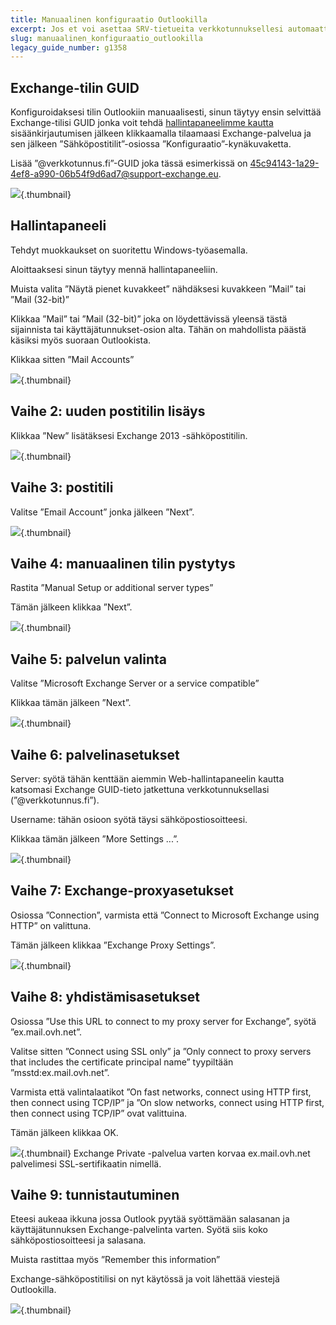 ```yaml
---
title: Manuaalinen konfiguraatio Outlookilla
excerpt: Jos et voi asettaa SRV-tietueita verkkotunnuksellesi automaattikonfiguraatiota varten, etene tämän ohjeen mukaisesti
slug: manuaalinen_konfiguraatio_outlookilla
legacy_guide_number: g1358
---
```



## Exchange-tilin GUID
Konfiguroidaksesi tilin Outlookiin manuaalisesti, sinun täytyy ensin selvittää Exchange-tilisi GUID jonka voit tehdä [hallintapaneelimme kautta](https://www.ovh.com/manager/web) sisäänkirjautumisen jälkeen klikkaamalla tilaamaasi Exchange-palvelua ja sen jälkeen ”Sähköpostitilit”-osiossa ”Konfiguraatio”-kynäkuvaketta.

Lisää ”@verkkotunnus.fi”-GUID joka tässä esimerkissä on 45c94143-1a29-4ef8-a990-06b54f9d6ad7@support-exchange.eu.

![](images/img_1568.jpg){.thumbnail}


## Hallintapaneeli
Tehdyt muokkaukset on suoritettu Windows-työasemalla.

Aloittaaksesi sinun täytyy mennä hallintapaneeliin.

Muista valita ”Näytä pienet kuvakkeet” nähdäksesi kuvakkeen ”Mail” tai ”Mail (32-bit)”

Klikkaa ”Mail” tai ”Mail (32-bit)” joka on löydettävissä yleensä tästä sijainnista tai käyttäjätunnukset-osion alta. Tähän on mahdollista päästä käsiksi myös suoraan Outlookista.

Klikkaa sitten ”Mail Accounts”

![](images/img_992.jpg){.thumbnail}


## Vaihe 2: uuden postitilin lisäys
Klikkaa ”New” lisätäksesi Exchange 2013 -sähköpostitilin.

![](images/img_1551.jpg){.thumbnail}


## Vaihe 3: postitili
Valitse ”Email Account” jonka jälkeen ”Next”.

![](images/img_994.jpg){.thumbnail}


## Vaihe 4: manuaalinen tilin pystytys
Rastita ”Manual Setup or additional server types”

Tämän jälkeen klikkaa ”Next”.

![](images/img_1552.jpg){.thumbnail}


## Vaihe 5: palvelun valinta
Valitse ”Microsoft Exchange Server or a service compatible”

Klikkaa tämän jälkeen ”Next”.

![](images/img_1553.jpg){.thumbnail}


## Vaihe 6: palvelinasetukset
Server: syötä tähän kenttään aiemmin Web-hallintapaneelin kautta katsomasi Exchange GUID-tieto jatkettuna verkkotunnuksellasi (”@verkkotunnus.fi”).

 Username: tähän osioon syötä täysi sähköpostiosoitteesi.

Klikkaa tämän jälkeen ”More Settings ...”.

![](images/img_1554.jpg){.thumbnail}


## Vaihe 7: Exchange-proxyasetukset
Osiossa ”Connection”, varmista että ”Connect to Microsoft Exchange using HTTP” on valittuna.

Tämän jälkeen klikkaa ”Exchange Proxy Settings”.

![](images/img_1555.jpg){.thumbnail}


## Vaihe 8: yhdistämisasetukset
Osiossa ”Use this URL to connect to my proxy server for Exchange”, syötä ”ex.mail.ovh.net”.

Valitse sitten ”Connect using SSL only” ja ”Only connect to proxy servers that includes the certificate principal name” tyypiltään ”msstd:ex.mail.ovh.net”.

Varmista että valintalaatikot ”On fast networks, connect using HTTP first, then connect using TCP/IP” ja ”On slow networks, connect using HTTP first, then connect using TCP/IP” ovat valittuina.

Tämän jälkeen klikkaa OK.

![](images/img_1556.jpg){.thumbnail}
Exchange Private -palvelua varten korvaa ex.mail.ovh.net palvelimesi SSL-sertifikaatin nimellä.


## Vaihe 9: tunnistautuminen
Eteesi aukeaa ikkuna jossa Outlook pyytää syöttämään salasanan ja käyttäjätunnuksen Exchange-palvelinta varten. Syötä siis koko sähköpostiosoitteesi ja salasana.

Muista rastittaa myös ”Remember this information”

Exchange-sähköpostitilisi on nyt käytössä ja voit lähettää viestejä Outlookilla.

![](images/img_1557.jpg){.thumbnail}

